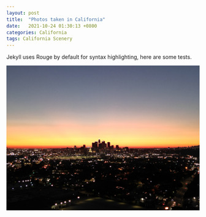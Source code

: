 ```yaml
---
layout: post
title:  "Photos taken in California"
date:   2021-10-24 01:30:13 +0800
categories: California 
tags: California Scenery
---
```

Jekyll uses Rouge by default for syntax highlighting, here are some tests.

![test](https://github.com/zliu80/zliu80.github.io/blob/gh-pages/assets/pictures/ca/DJI_0085.jpg) 

